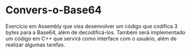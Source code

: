 # Convers-o-Base64
Exercício em Assembly que visa desenvolver um código que codifica 3 bytes para a Base64, além de decodificá-los. Também será implementado um código em C++ que servirá como interface com o usuário, além de realizar algumas tarefas.
